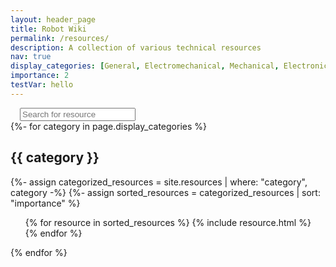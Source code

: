 ```yaml
---
layout: header_page
title: Robot Wiki
permalink: /resources/
description: A collection of various technical resources
nav: true
display_categories: [General, Electromechanical, Mechanical, Electronics, Programming, ROS, Website]
importance: 2
testVar: hello
---
```

<script>
// Logic behind search functionality
$(document).ready(function() {

  $("#search_bar").on("keyup", function() {
    var value = $(this).val().toLowerCase();
    // For each card, check if any of its innerHTML contains the input string (includes title, description, tags, categories)
    $(".card").each(function() {
      var r = $(this).text().toLowerCase().indexOf(value) > -1;
      if(r) { //If a card is becoming visible, ensure its parent is visible
        $(this).closest(".card-parent").toggle(true);
      }
      $(this).toggle(r);
    });

    $(".card-parent").each(function() {
      $(this).toggle($(this).find(".card:visible").length > 0);
    });
    $(".card:visible").each(function() {
      console.log($(this)[0]);
    });
  });
});
</script>


<div style="padding-left: 15px; padding-right: 15px;">
  <input class="form-control searchbar shadow-sm" id="search_bar" type="text" placeholder="Search for resource">
</div>

<!-- pages/resources.md -->
<div class="resources">
  <!-- Loop through categories -->
  {%- for category in page.display_categories %}
  <div class = "container card-parent" id="{{category}}">
    <!-- For each category, add header -->
    <h2 class="category">{{ category }}</h2>
    {%- assign categorized_resources = site.resources | where: "category", category -%}
    {%- assign sorted_resources = categorized_resources | sort: "importance" %}
    <ul class="post-list">
      {% for resource in sorted_resources %}
          {% include resource.html %}
      {% endfor %}
    </ul>
  </div>
  {% endfor %}
</div>